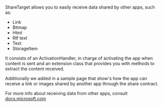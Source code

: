 ﻿ShareTarget allows you to easily receive data shared by other apps, such as:

  * Link
  * Bitmap
  * Html
  * Rtf text
  * Text
  * StorageItem

It consists of an ActivationHandler, in charge of activating the app when content is sent and an extension class that provides you with methods to extract the content received.

Additionally we added in a sample page that show's how the app can receive a link or images shared by another app through the share contract.

For more info about receiving data from other apps, consult 
[docs.microsoft.com](https://docs.microsoft.com/windows/uwp/app-to-app/receive-data)
